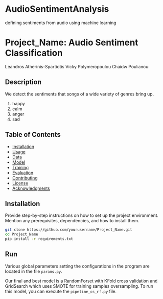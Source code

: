 # AudioSentimentAnalysis
defining sentiments from audio using machine learning


# Project_Name: Audio Sentiment Classification

Leandros Atherinis-Spartiotis
Vicky Polymeropoulou
Chaidw Poulianou

## Description

We detect the sentiments that songs of a wide variety of genres bring up.
<ol>
  <li>happy</li>
  <li>calm</li>
  <li>anger</li>
  <li>sad</li>
</ol>

## Table of Contents

- [Installation](#installation)
- [Usage](#usage)
- [Data](#data)
- [Model](#model)
- [Training](#training)
- [Evaluation](#evaluation)
- [Contributing](#contributing)
- [License](#license)
- [Acknowledgments](#acknowledgments)

## Installation

Provide step-by-step instructions on how to set up the project environment. Mention any prerequisites, dependencies, and how to install them.

```bash
git clone https://github.com/yourusername/Project_Name.git
cd Project_Name
pip install -r requirements.txt
```
## Run

Various global parameters setting the configurations in the program are located in the file `params.py`.

Our final and best model is a RandomForset with KFold cross validation and GridSearch which uses SMOTE for training samples oversampling.
To run this model, you can execute the `pipeline_os_rf.py` file.
